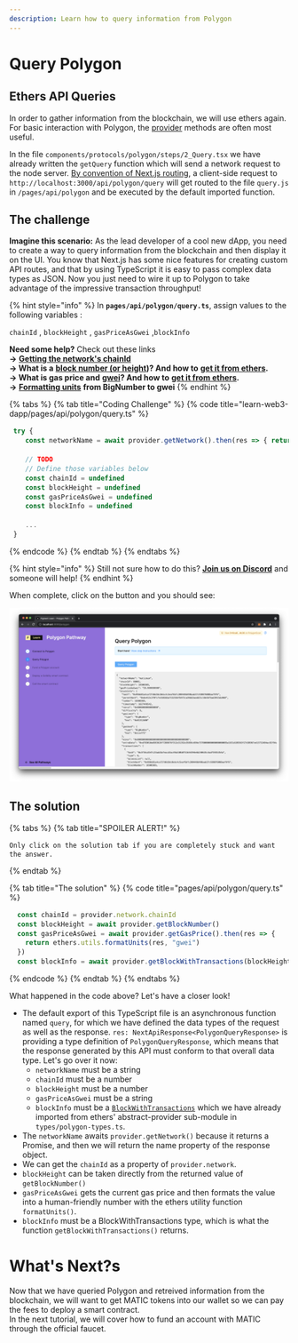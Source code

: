 ```yaml
---
description: Learn how to query information from Polygon
---
```


# Query Polygon

## Ethers API Queries

In order to gather information from the blockchain, we will use ethers again. For basic interaction with Polygon, the [provider](https://docs.ethers.io/v5/api/providers/provider/) methods are often most useful. 

In the file `components/protocols/polygon/steps/2_Query.tsx` we have already written the `getQuery` function which will send a network request to the node server. [By convention of Next.js routing](https://nextjs.org/docs/api-routes/introduction), a client-side request to `http://localhost:3000/api/polygon/query` will get routed to the file `query.js` in `/pages/api/polygon` and be executed by the default imported function.

## The challenge

**Imagine this scenario:** As the lead developer of a cool new dApp, you need to create a way to query information from the blockchain and then display it on the UI. You know that Next.js has some nice features for creating custom API routes, and that by using TypeScript it is easy to pass complex data types as JSON. Now you just need to wire it up to Polygon to take advantage of the impressive transaction throughput!

{% hint style="info" %}
In **`pages/api/polygon/query.ts`**, assign values to the following variables :

`chainId` , `blockHeight` , `gasPriceAsGwei` ,`blockInfo`

**Need some help?** Check out these links  
  **→** [**Getting the network's chainId**](https://ethereum.stackexchange.com/questions/82365/how-get-network-id-with-ethers-js)  
  **→ What is a** [**block number \(or height**](https://learn.figment.io/other/glossary)**\)? And how to** [**get it from ethers**](https://docs.ethers.io/v5/api/providers/provider/#Provider-getBlockNumber)**.  
  → What is gas price and** [**gwei**](https://gwei.io/)**? And how to** [**get it from ethers**](https://docs.ethers.io/v5/api/providers/provider/#Provider-getGasPrice)**.  
  →** [**Formatting units**](https://docs.ethers.io/v5/api/utils/display-logic/#utils-formatUnits) **from BigNumber to gwei**
{% endhint %}

{% tabs %}
{% tab title="Coding Challenge" %}
{% code title="learn-web3-dapp/pages/api/polygon/query.ts" %}
```typescript
 try {
    const networkName = await provider.getNetwork().then(res => { return res.name })

    // TODO
    // Define those variables below
    const chainId = undefined
    const blockHeight = undefined
    const gasPriceAsGwei = undefined
    const blockInfo = undefined

    ...
 }
```
{% endcode %}
{% endtab %}
{% endtabs %}

{% hint style="info" %}
Still not sure how to do this? [**Join us on Discord**](https://discord.gg/fszyM7K) and someone will help!
{% endhint %}

When complete, click on the button and you should see:

![](../../../.gitbook/assets/query_success.png)

## The solution

{% tabs %}
{% tab title="SPOILER ALERT!" %}
```text
Only click on the solution tab if you are completely stuck and want the answer.
```
{% endtab %}

{% tab title="The solution" %}
{% code title="pages/api/polygon/query.ts" %}
```typescript
  const chainId = provider.network.chainId
  const blockHeight = await provider.getBlockNumber()
  const gasPriceAsGwei = await provider.getGasPrice().then(res => {
    return ethers.utils.formatUnits(res, "gwei") 
  })
  const blockInfo = await provider.getBlockWithTransactions(blockHeight)
```
{% endcode %}
{% endtab %}
{% endtabs %}

What happened in the code above? Let's have a closer look!

* The default export of this TypeScript file is an asynchronous function named `query`, for which we have defined the data types of the request as well as the response. `res: NextApiResponse<PolygonQueryResponse>` is providing a type definition of `PolygonQueryResponse`, which means that the response generated by this API must conform to that overall data type. Let's go over it now:
  * `networkName` must be a string
  * `chainId` must be a number
  * `blockHeight` must be a number
  * `gasPriceAsGwei` must be a string
  * `blockInfo` must be a [`BlockWithTransactions`](https://docs.ethers.io/v5/api/providers/provider/#Provider-getBlockWithTransactions) which we have already imported from ethers' abstract-provider sub-module in `types/polygon-types.ts`.
* The `networkName` awaits `provider.getNetwork()` because it returns a Promise, and then we will return the name property of the response object.
* We can get the `chainId` as a property of `provider.network`.
* `blockHeight` can be taken directly from the returned value of `getBlockNumber()` 
* `gasPriceAsGwei` gets the current gas price and then formats the value into a human-friendly number with the ethers utility function `formatUnits()`.
* `blockInfo` must be a BlockWithTransactions type, which is what the function `getBlockWithTransactions()` returns.

# What's Next?s

Now that we have queried Polygon and retreived information from the blockchain, we will want to get MATIC tokens into our wallet so we can pay the fees to deploy a smart contract.  
In the next tutorial, we will cover how to fund an account with MATIC through the official faucet.

